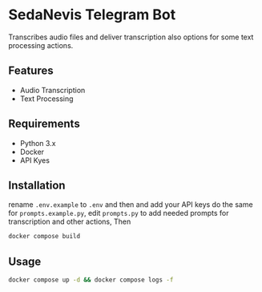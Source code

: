 # SedaNevis Telegram Bot

Transcribes audio files and deliver transcription also options for some text processing actions.

## Features
- Audio Transcription
- Text Processing

## Requirements
- Python 3.x
- Docker
- API Kyes

## Installation
rename `.env.example` to `.env` and then and add your API keys do the same for `prompts.example.py`, edit `prompts.py` to add needed prompts for transcription and other actions, Then

```bash
docker compose build
```

## Usage
```bash
docker compose up -d && docker compose logs -f
```
